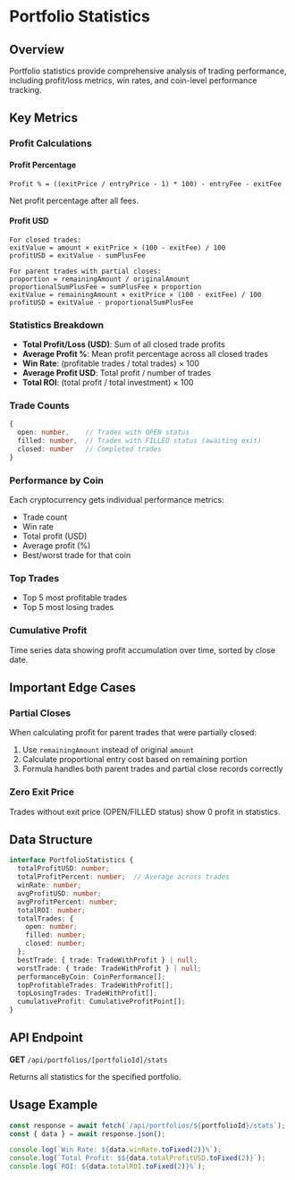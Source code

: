 # Portfolio Statistics

## Overview
Portfolio statistics provide comprehensive analysis of trading performance, including profit/loss metrics, win rates, and coin-level performance tracking.

## Key Metrics

### Profit Calculations

#### Profit Percentage
```
Profit % = ((exitPrice / entryPrice - 1) * 100) - entryFee - exitFee
```
Net profit percentage after all fees.

#### Profit USD
```
For closed trades:
exitValue = amount × exitPrice × (100 - exitFee) / 100
profitUSD = exitValue - sumPlusFee

For parent trades with partial closes:
proportion = remainingAmount / originalAmount
proportionalSumPlusFee = sumPlusFee × proportion
exitValue = remainingAmount × exitPrice × (100 - exitFee) / 100
profitUSD = exitValue - proportionalSumPlusFee
```

### Statistics Breakdown

- **Total Profit/Loss (USD)**: Sum of all closed trade profits
- **Average Profit %**: Mean profit percentage across all closed trades
- **Win Rate**: (profitable trades / total trades) × 100
- **Average Profit USD**: Total profit / number of trades
- **Total ROI**: (total profit / total investment) × 100

### Trade Counts
```typescript
{
  open: number,    // Trades with OPEN status
  filled: number,  // Trades with FILLED status (awaiting exit)
  closed: number   // Completed trades
}
```

### Performance by Coin
Each cryptocurrency gets individual performance metrics:
- Trade count
- Win rate
- Total profit (USD)
- Average profit (%)
- Best/worst trade for that coin

### Top Trades
- Top 5 most profitable trades
- Top 5 most losing trades

### Cumulative Profit
Time series data showing profit accumulation over time, sorted by close date.

## Important Edge Cases

### Partial Closes
When calculating profit for parent trades that were partially closed:
1. Use `remainingAmount` instead of original `amount`
2. Calculate proportional entry cost based on remaining portion
3. Formula handles both parent trades and partial close records correctly

### Zero Exit Price
Trades without exit price (OPEN/FILLED status) show 0 profit in statistics.

## Data Structure

```typescript
interface PortfolioStatistics {
  totalProfitUSD: number;
  totalProfitPercent: number;  // Average across trades
  winRate: number;
  avgProfitUSD: number;
  avgProfitPercent: number;
  totalROI: number;
  totalTrades: {
    open: number;
    filled: number;
    closed: number;
  };
  bestTrade: { trade: TradeWithProfit } | null;
  worstTrade: { trade: TradeWithProfit } | null;
  performanceByCoin: CoinPerformance[];
  topProfitableTrades: TradeWithProfit[];
  topLosingTrades: TradeWithProfit[];
  cumulativeProfit: CumulativeProfitPoint[];
}
```

## API Endpoint

**GET** `/api/portfolios/[portfolioId]/stats`

Returns all statistics for the specified portfolio.

## Usage Example

```typescript
const response = await fetch(`/api/portfolios/${portfolioId}/stats`);
const { data } = await response.json();

console.log(`Win Rate: ${data.winRate.toFixed(2)}%`);
console.log(`Total Profit: $${data.totalProfitUSD.toFixed(2)}`);
console.log(`ROI: ${data.totalROI.toFixed(2)}%`);
```
